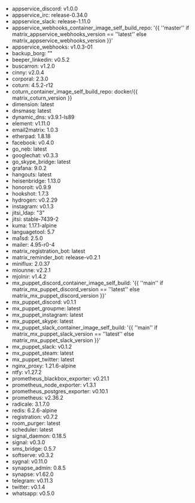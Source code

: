 * appservice_discord: v1.0.0
* appservice_irc: release-0.34.0
* appservice_slack: release-1.11.0
* appservice_webhooks_container_image_self_build_repo: '{{ ''master'' if matrix_appservice_webhooks_version == ''latest'' else matrix_appservice_webhooks_version }}'
* appservice_webhooks: v1.0.3-01
* backup_borg: ""
* beeper_linkedin: v0.5.2
* buscarron: v1.2.0
* cinny: v2.0.4
* corporal: 2.3.0
* coturn: 4.5.2-r12
* coturn_container_image_self_build_repo: docker/{{ matrix_coturn_version }}
* dimension: latest
* dnsmasq: latest
* dynamic_dns: v3.9.1-ls89
* element: v1.11.0
* email2matrix: 1.0.3
* etherpad: 1.8.18
* facebook: v0.4.0
* go_neb: latest
* googlechat: v0.3.3
* go_skype_bridge: latest
* grafana: 9.0.2
* hangouts: latest
* heisenbridge: 1.13.0
* honoroit: v0.9.9
* hookshot: 1.7.3
* hydrogen: v0.2.29
* instagram: v0.1.3
* jitsi_ldap: "3"
* jitsi: stable-7439-2
* kuma: 1.17.1-alpine
* languagetool: 5.7
* ma1sd: 2.5.0
* mailer: 4.95-r0-4
* matrix_registration_bot: latest
* matrix_reminder_bot: release-v0.2.1
* miniflux: 2.0.37
* miounne: v2.2.1
* mjolnir: v1.4.2
* mx_puppet_discord_container_image_self_build: '{{ ''main'' if matrix_mx_puppet_discord_version == ''latest'' else matrix_mx_puppet_discord_version }}'
* mx_puppet_discord: v0.1.1
* mx_puppet_groupme: latest
* mx_puppet_instagram: latest
* mx_puppet_skype: latest
* mx_puppet_slack_container_image_self_build: '{{ ''main'' if matrix_mx_puppet_slack_version == ''latest'' else matrix_mx_puppet_slack_version }}'
* mx_puppet_slack: v0.1.2
* mx_puppet_steam: latest
* mx_puppet_twitter: latest
* nginx_proxy: 1.21.6-alpine
* ntfy: v1.27.2
* prometheus_blackbox_exporter: v0.21.1
* prometheus_node_exporter: v1.3.1
* prometheus_postgres_exporter: v0.10.1
* prometheus: v2.36.2
* radicale: 3.1.7.0
* redis: 6.2.6-alpine
* registration: v0.7.2
* room_purger: latest
* scheduler: latest
* signal_daemon: 0.18.5
* signal: v0.3.0
* sms_bridge: 0.5.7
* softserve: v0.3.2
* sygnal: v0.11.0
* synapse_admin: 0.8.5
* synapse: v1.62.0
* telegram: v0.11.3
* twitter: v0.1.4
* whatsapp: v0.5.0
